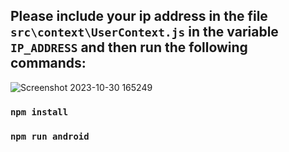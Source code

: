## Please include your ip address in the file `src\context\UserContext.js` in the variable `IP_ADDRESS` and then run the following commands:
![Screenshot 2023-10-30 165249](https://github.com/7hourspg/Recipe_App_Frontend/assets/98067649/cf2b61a4-4efa-473b-9dbd-7b67aa6a43be)



### `npm install`
### `npm run android`


